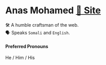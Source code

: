 # Anas Mohamed [🔗 Site](https://anasweb.site)
🛠 A humble craftsman of the web. <br>
🗣 Speaks `Somali` and `English`.  <br>
#### Preferred Pronouns
He / Him / His
